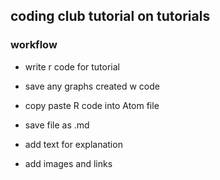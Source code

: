 ## coding club tutorial on tutorials

### workflow

- write r code for tutorial

- save any graphs created w code

- copy paste R code into Atom file

- save file as .md

- add text for explanation

- add images and links


